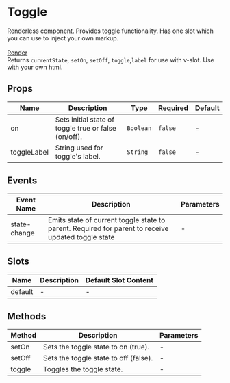 # Toggle

Renderless component. Provides toggle functionality. Has one slot which you can use to inject your own markup. <br><br><u>Render</u></br>Returns `currentState`, `setOn`, `setOff`, `toggle`,`label` for use with v-slot. Use with your own html.

## Props

<!-- @vuese:Toggle:props:start -->
|Name|Description|Type|Required|Default|
|---|---|---|---|---|
|on|Sets initial state of toggle true or false (on/off).|`Boolean`|`false`|-|
|toggleLabel|String used for toggle's label.|`String`|`false`|-|

<!-- @vuese:Toggle:props:end -->


## Events

<!-- @vuese:Toggle:events:start -->
|Event Name|Description|Parameters|
|---|---|---|
|state-change|Emits state of current toggle state to parent. Required for parent to receive updated toggle state|-|

<!-- @vuese:Toggle:events:end -->


## Slots

<!-- @vuese:Toggle:slots:start -->
|Name|Description|Default Slot Content|
|---|---|---|
|default|-|-|

<!-- @vuese:Toggle:slots:end -->


## Methods

<!-- @vuese:Toggle:methods:start -->
|Method|Description|Parameters|
|---|---|---|
|setOn|Sets the toggle state to on (true).|-|
|setOff|Sets the toggle state to off (false).|-|
|toggle|Toggles the toggle state.|-|

<!-- @vuese:Toggle:methods:end -->


